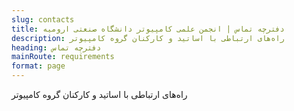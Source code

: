 ```yaml
---
slug: contacts
title: دفترچه تماس | انجمن علمی کامپیوتر دانشگاه صنعتی ارومیه
description: راه‌های ارتباطی با اساتید و کارکنان گروه کامپیوتر 
heading: دفترچه تماس
mainRoute: requirements
format: page
---
```

راه‌های ارتباطی با اساتید و کارکنان گروه کامپیوتر
